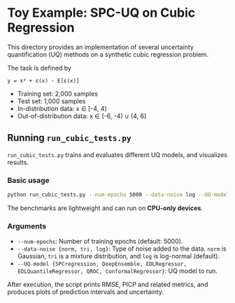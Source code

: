 # Toy Example: SPC-UQ on Cubic Regression

This directory provides an implementation of several uncertainty quantification (UQ) methods on a synthetic cubic regression problem.

The task is defined by

    y = x³ + ε(x) - E[ε(x)]

- Training set: 2,000 samples
- Test set: 1,000 samples
- In-distribution data: x ∈ [-4, 4]
- Out-of-distribution data: x ∈ [-6, -4) ∪ (4, 6]

## Running `run_cubic_tests.py`

`run_cubic_tests.py` trains and evaluates different UQ models, and visualizes results.

### Basic usage

```bash
python run_cubic_tests.py --num-epochs 5000 --data-noise log --UQ-model SPCregression
```
The benchmarks are lightweight and can run on **CPU-only devices**.  

### Arguments

- `--num-epochs`: Number of training epochs (default: 5000).
- `--data-noise {norm, tri, log}`: Type of noise added to the data. `norm` is Gaussian, `tri` is a mixture distribution, and `log` is log-normal (default).
- `--UQ-model {SPCregression, DeepEnsemble, EDLRegressor, EDLQuantileRegressor, QROC, ConformalRegressor}`: UQ model to run.

After execution, the script prints RMSE, PICP and related metrics, and produces plots of prediction intervals and uncertainty.
